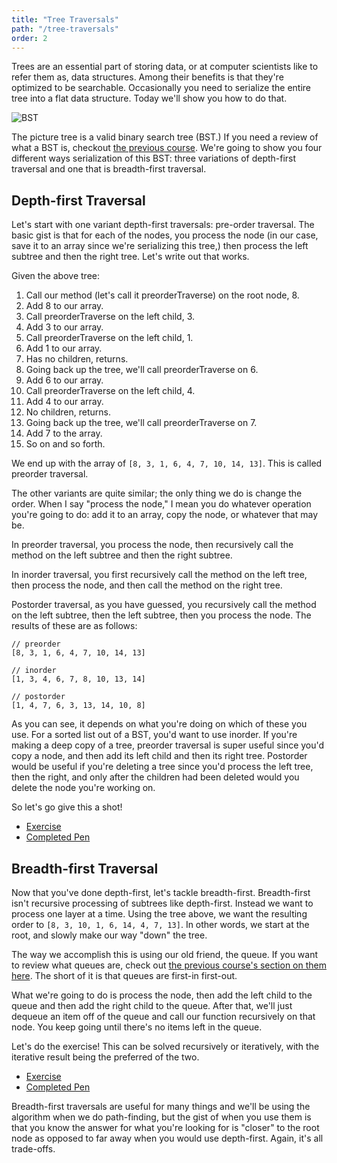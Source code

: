 ```yaml
---
title: "Tree Traversals"
path: "/tree-traversals"
order: 2
---
```


Trees are an essential part of storing data, or at computer scientists like to refer them as, data structures. Among their benefits is that they're optimized to be searchable. Occasionally you need to serialize the entire tree into a flat data structure. Today we'll show you how to do that.

![BST](./images/bst.png)

The picture tree is a valid binary search tree (BST.) If you need a review of what a BST is, checkout [the previous course][bst]. We're going to show you four different ways serialization of this BST: three variations of depth-first traversal and one that is breadth-first traversal.

## Depth-first Traversal

Let's start with one variant depth-first traversals: pre-order traversal. The basic gist is that for each of the nodes, you process the node (in our case, save it to an array since we're serializing this tree,) then process the left subtree and then the right tree. Let's write out that works.

Given the above tree:

1. Call our method (let's call it preorderTraverse) on the root node, 8.
1. Add 8 to our array.
1. Call preorderTraverse on the left child, 3.
1. Add 3 to our array.
1. Call preorderTraverse on the left child, 1.
1. Add 1 to our array.
1. Has no children, returns.
1. Going back up the tree, we'll call preorderTraverse on 6.
1. Add 6 to our array.
1. Call preorderTraverse on the left child, 4.
1. Add 4 to our array.
1. No children, returns.
1. Going back up the tree, we'll call preorderTraverse on 7.
1. Add 7 to the array.
1. So on and so forth.

We end up with the array of `[8, 3, 1, 6, 4, 7, 10, 14, 13]`. This is called preorder traversal.

The other variants are quite similar; the only thing we do is change the order. When I say "process the node," I mean you do whatever operation you're going to do: add it to an array, copy the node, or whatever that may be.

In preorder traversal, you process the node, then recursively call the method on the left subtree and then the right subtree.

In inorder traversal, you first recursively call the method on the left tree, then process the node, and then call the method on the right tree.

Postorder traversal, as you have guessed, you recursively call the method on the left subtree, then the left subtree, then you process the node. The results of these are as follows:

```
// preorder
[8, 3, 1, 6, 4, 7, 10, 14, 13]

// inorder
[1, 3, 4, 6, 7, 8, 10, 13, 14]

// postorder
[1, 4, 7, 6, 3, 13, 14, 10, 8]
```

As you can see, it depends on what you're doing on which of these you use. For a sorted list out of a BST, you'd want to use inorder. If you're making a deep copy of a tree, preorder traversal is super useful since you'd copy a node, and then add its left child and then its right tree. Postorder would be useful if you're deleting a tree since you'd process the left tree, then the right, and only after the children had been deleted would you delete the node you're working on.

So let's go give this a shot!

* [Exercise][cp-depth-first]
* [Completed Pen][cp-depth-first-answer]

## Breadth-first Traversal

Now that you've done depth-first, let's tackle breadth-first. Breadth-first isn't recursive processing of subtrees like depth-first. Instead we want to process one layer at a time. Using the tree above, we want the resulting order to `[8, 3, 10, 1, 6, 14, 4, 7, 13]`. In other words, we start at the root, and slowly make our way "down" the tree.

The way we accomplish this is using our old friend, the queue. If you want to review what queues are, check out [the previous course's section on them here][queue]. The short of it is that queues are first-in first-out.

What we're going to do is process the node, then add the left child to the queue and then add the right child to the queue. After that, we'll just dequeue an item off of the queue and call our function recursively on that node. You keep going until there's no items left in the queue.

Let's do the exercise! This can be solved recursively or iteratively, with the iterative result being the preferred of the two.

* [Exercise][cp-breadth-first]
* [Completed Pen][cp-breadth-first-answer]

Breadth-first traversals are useful for many things and we'll be using the algorithm when we do path-finding, but the gist of when you use them is that you know the answer for what you're looking for is "closer" to the root node as opposed to far away when you would use depth-first. Again, it's all trade-offs.

[bst]: https://btholt.github.io/four-semesters-of-cs/
[queue]: https://btholt.github.io/four-semesters-of-cs/
[cp-depth-first-answer]: https://codepen.io/btholt/pen/rprwwm?editors=0010
[cp-depth-first]: https://codepen.io/btholt/pen/jYpwQV?editors=0010
[cp-breadth-first-answer]: https://codepen.io/btholt/pen/WdgRrB?editors=0010
[cp-breadth-first]: https://codepen.io/btholt/pen/wpEgdb?editors=0010
